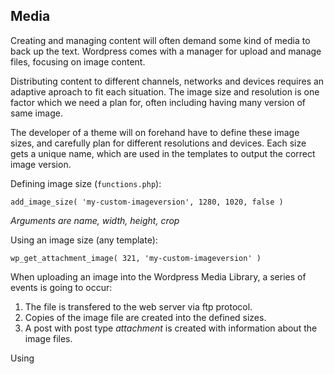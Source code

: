 ## Media

Creating and managing content will often demand some kind of media to back up the text. Wordpress comes with a manager for upload and manage files, focusing on image content.

Distributing content to different channels, networks and devices requires an adaptive aproach to fit each situation. The image size and resolution is one factor which we need a plan for, often including having many version of same image.

The developer of a theme will on forehand have to define these image sizes, and carefully plan for different resolutions and devices. Each size gets a unique name, which are used in the templates to output the correct image version.

Defining image size (`functions.php`):

	add_image_size( 'my-custom-imageversion', 1280, 1020, false )

*Arguments are name, width, height, crop*
    
Using an image size (any template):

	wp_get_attachment_image( 321, 'my-custom-imageversion' )

When uploading an image into the Wordpress Media Library, a series of events is going to occur:

1. The file is transfered to the web server via ftp protocol.
2. Copies of the image file are created into the defined sizes.
3. A post with post type *attachment* is created with information about the image files.

Using 

